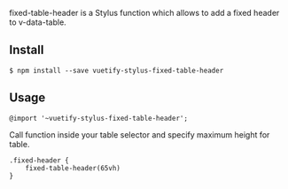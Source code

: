 fixed-table-header is a Stylus function which allows to add a fixed header to v-data-table.

## Install
```
$ npm install --save vuetify-stylus-fixed-table-header
```

## Usage
```styl
@import '~vuetify-stylus-fixed-table-header';
```

Call function inside your table selector and specify maximum height for table.
```styl
.fixed-header {
    fixed-table-header(65vh)
}
```
